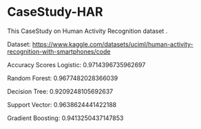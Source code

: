 # CaseStudy-HAR
This CaseStudy on Human Activity Recognition dataset .

Dataset: https://www.kaggle.com/datasets/uciml/human-activity-recognition-with-smartphones/code

Accuracy Scores Logistic: 0.9714396735962697

Random Forest: 0.9677482028366039

Decision Tree: 0.9209248105692637

Support Vector: 0.9638624441422188

Gradient Boosting: 0.9413250437147853
